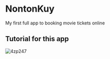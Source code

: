 # NontonKuy
My first full app to booking movie tickets online

## Tutorial for this app

![4zp247](https://user-images.githubusercontent.com/59849326/109385814-1e114380-7929-11eb-8e6b-5fec3442e609.gif)
